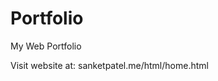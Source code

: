 # Portfolio
My Web Portfolio

Visit website at: sanketpatel.me/html/home.html

<!-- This is still work in progress -->
